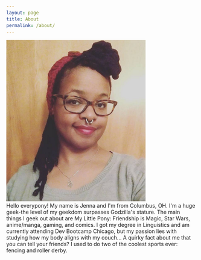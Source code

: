 ```yaml
---
layout: page
title: About
permalink: /about/
---
```

<div class="face"><img src="/assets/avatar.png"></div>
Hello everypony!  My name is Jenna and I'm from Columbus, OH.  I'm a huge geek-the level of my geekdom surpasses Godzilla's stature.  The main things I geek out about are My Little Pony: Friendship is Magic, Star Wars, anime/manga, gaming, and comics.  I got my degree in Linguistics and am currently attending Dev Bootcamp Chicago, but my passion lies with studying how my body aligns with my couch... A quirky fact about me that you can tell your friends?  I used to do two of the coolest sports ever: fencing and roller derby.